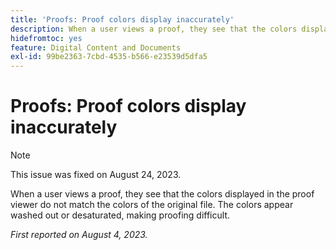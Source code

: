 ```yaml
---
title: 'Proofs: Proof colors display inaccurately'
description: When a user views a proof, they see that the colors displayed in the proof viewer do not match the colors of the original file. The colors appear washed out or desaturated, making proofing difficult.
hidefromtoc: yes
feature: Digital Content and Documents
exl-id: 99be2363-7cbd-4535-b566-e23539d5dfa5
---
```

# Proofs: Proof colors display inaccurately

<!--WF and WFP TOCs-->

>[!NOTE]
>
>This issue was fixed on August 24, 2023.

When a user views a proof, they see that the colors displayed in the proof viewer do not match the colors of the original file. The colors appear washed out or desaturated, making proofing difficult.

_First reported on August 4, 2023._

